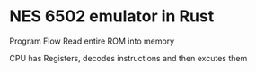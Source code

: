 # NES 6502 emulator in Rust

Program Flow
Read entire ROM into memory

CPU has Registers, decodes instructions and then excutes them
